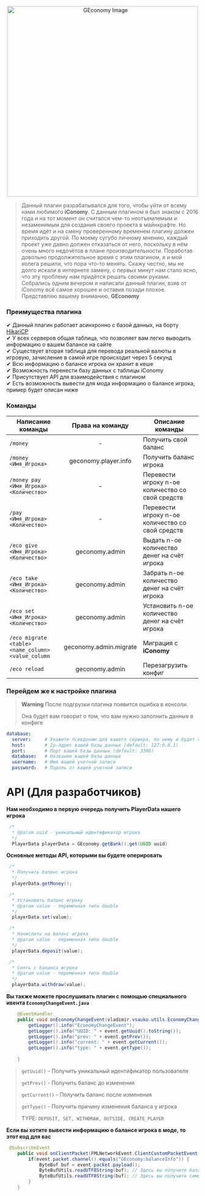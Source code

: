 <p align="center">
  <img src="https://user-images.githubusercontent.com/37264286/222985646-4be8b2e8-57ec-45cf-8295-0d1ed8522971.png" alt="GEconomy Image" width="500">
</p>

> Данный плагин разрабатывался для того, чтобы уйти от всему нами любимого **iConomy**.
> С данным плагином я был знаком с 2016 года и на тот момент он считался чем-то
> неотъемлемым и незаменимым для создания своего проекта в майнкрафте. Но время
> идёт и на смену проверенному временем плагину должен приходить другой. По моему
> сугубо личному мнению, каждый проект уже давно должен отказаться от него, поскольку
> в нём очень много недочётов в плане производительности. Поработав довольно продолжительное
> время с этим плагином, я и мой колега решили, что пора что-то менять. Скажу честно,
> мы не долго искали в интернете замену, с первых минут нам стало ясно, что эту проблему
> нам придётся решать своими руками. Собрались одним вечером и написали данный плагин,
> взяв от iConomy всё самое хорошее и оставив позади плохое. Представляю вашему вниманию, **GEconomy**

### Преимущества плагина
✔ Данный плагин работает асинхронно с базой данных, на борту <a href="https://github.com/brettwooldridge/HikariCP">HikariCP </a><br />
✔ У всех серверов общая таблица, что позволяет вам легко выводить информацию о вашем балансе на сайте<br />
✔ Существует вторая таблица для перевода реальной валюты в игровую, зачисление в самой игре происходит через 5 секунд<br />
✔ Всю информацию о балансе игрока он хранит в кеше<br />
✔ Возможность перенести базу данных с таблицы iConomy<br />
✔ Присутствует API для взаимодействия с плагином<br />
✔ Есть возможность вывести для мода информацию о балансе игрока, пример будет описан ниже <br />

### Команды
| Написание команды                                    | Права на команду       | Описание команды                                   |
| ---------------------------------------------------- | :--------------------: | -------------------------------------------------- |
| `/money`                                             |           -            | Получить свой баланс                               |
| `/money <Имя_Игрока>`                                | geconomy.player.info   | Получить баланс игрока                             |
| `/money pay <Имя_Игрока> <Количество>`               |           -            | Перевести игроку n-ое количество со свой средств   |
| `/pay <Имя_Игрока> <Количество>`                     |           -            | Перевести игроку n-ое количество со свой средств   |
| `/eco give <Имя_Игрока> <Количество>`                | geconomy.admin         | Выдать n-ое количество денег на счёт игрока        |
| `/eco take <Имя_Игрока> <Количество>`                | geconomy.admin         | Забрать n-ое количество денег на счёт игрока       |
| `/eco set <Имя_Игрока> <Количество>`                 | geconomy.admin         | Установить n-ое количество денег на счёт игрока    |
| `/eco migrate <table> <name_column>` `<value_column` | geconomy.admin.migrate | Миграция с **iConomy**                             |
| `/eco reload`                                        | geconomy.admin         | Перезагрузить конфиг                               |


### Перейдем же к настройке плагина
>__Warning__ После подгрузки плагина появится ошибка в консоли.
>
>Она будет вам говорит о том, что вам нужно заполнить данные в конфиге
```yaml
database:
  server:     # Укажите псевдоним для вашего сервера, по нему и будет считывать информация с базы данных
  host:       # Ip-адрес вашей базы данных (default: 127:0.0.1)
  port:       # Порт вашей базы данных (default: 3306)
  database:   # Название вашей базы данных
  username:   # Имя вашей учетной записи
  password:   # Пароль от вашей учетной записи
```

# API (Для разработчиков)

**Нам необходимо в первую очередь получить PlayerData нашего игрока**
```java
 /*
  * @param uuid - уникальный идентификатор игрока
  */
  PlayerData playerData = GEconomy.getBank().get(UUID uuid)
````
**Основные методы API, которыми вы будете оперировать**

```java
 /*
  * Получить баланс игрока
  */
  playerData.getMoney();
```
```java
 /*
  * Установить баланс игроку
  * @param value - переменная типа double
  */
  playerData.set(value);
```
```java
 /*
  * Начислить на баланс игрока
  * @param value - переменная типа double
  */
  playerData.deposit(value);
```
```java
 /*
  * Снять с баланса игрока
  * @param value - переменная типа double
  */
  playerData.withdraw(value);
```
**Вы также можете прослушивать плагин с помощью специального ивента `EconomyChangeEvent.java`**

```java
    @EventHandler
    public void onEconomyChangeEvent(vladimir.vsauko.utils.EconomyChangeEvent event) {
        getLogger().info("EconomyChangeEvent");
        getLogger().info("UUID: " + event.getUuid().toString());
        getLogger().info("prev: " + event.getPrev());
        getLogger().info("current: " + event.getCurrent());
        getLogger().info("type: " + event.getType());
        
    }
```

> `getUuid()` - Получить уникальный идентификатор пользователя
> 
> `getPrev()` - Получить баланс до изменения
> 
> `getCurrent()` - Получить баланс после изменения
> 
> `getType()` - Получить причину изменения баланса у игрока 
>
>   TYPE: `DEPOSIT, SET, WITHDRAW, OUTSIDE, CREATE_PLAYER`


**Если вы хотите вывести информацию о балансе игрока в моде, то этот код для вас**
```java
 @SubscribeEvent
    public void onClientPacket(FMLNetworkEvent.ClientCustomPacketEvent event) {
        if(event.packet.channel().equals("GEconomy:balanceInfo")) {
            ByteBuf buf = event.packet.payload();
            ByteBufUtils.readUTF8String(buf); // Здесь вы получите баланс игрока
            ByteBufUtils.readUTF8String(buf); // Здесь вы получите символ валюты
        }
    }
```
